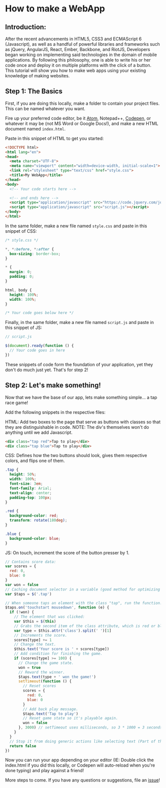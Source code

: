 # How to make a WebApp

## Introduction:

After the recent advancements in HTML5, CSS3 and ECMAScript 6 (Javascript), as well as a handful of powerful libraries and frameworks such as jQuery, AngularJS, React, Ember, Backbone, and RiotJS, Developers began working on implementing said technologies in the domain of mobile applications. By following this philosophy, one is able to write his or her code once and deploy it on multiple platforms with the click of a button. This tutorial will show you how to make web apps using your existing knowledge of making websites.

## Step 1: The Basics

First, if you are doing this locally, make a folder to contain your project files. This can be named whatever you want.

Fire up your preferred code editor, be it [Atom](https://atom.io), Notepad++, [Codepen](https://codepen.io), or whatever it may be (not MS Word or Google Docs!), and make a new HTML document named `index.html`.

Paste in this snippet of HTML to get you started:

```html
<!DOCTYPE html>
<html lang="en">
<head>
  <meta charset="UTF-8">
  <meta name="viewport" content="width=device-width, initial-scale=1">
  <link rel="stylesheet" type="text/css" href="style.css">
  <title>My WebApp</title>
</head>
<body>
  <!-- Your code starts here -->

  <!-- and ends here -->
  <script type="application/javascript" src="https://code.jquery.com/jquery-latest.min.js"></script>
  <script type="application/javascript" src="script.js"></script>
</body>
</html>
```

In the same folder, make a new file named `style.css` and paste in this snippet of CSS:

```css
/* style.css */

*, *:before, *:after {
  box-sizing: border-box;
}

* {
  margin: 0;
  padding: 0;
}

html, body {
  height: 100%;
  width: 100%;
}

/* Your code goes below here */
```

Finally, in the same folder, make a new file named `script.js` and paste in this snippet of JS:

```js
// script.js

$(document).ready(function () {
  // Your code goes in here
})
```

These snippets of code form the foundation of your application, yet they don't do much just yet. That's for step 2!

## Step 2: Let's make something!

Now that we have the base of our app, lets make something simple... a tap race game!

Add the following snippets in the respective files:

HTML: Add two boxes to the page that serve as buttons with classes so that they are distinguishable in code.
NOTE: The div's themselves won't do anything until we add Javascript.
```html
<div class="tap red">Tap to play</div>
<div class="tap blue">Tap to play</div>
```
CSS: Defines how the two buttons should look, gives them respective colors, and flips one of them.
```css
.tap {
  height: 50%;
  width: 100%;
  font-size: 3em;
  font-family: Arial;
  text-align: center;
  padding-top: 100px;
}

.red {
  background-color: red;
  transform: rotate(180deg);
}

.blue {
  background-color: blue;
}
```
JS: On touch, increment the score of the button presser by 1.
```js
// Contains score data:
var scores = {
  red: 0,
  blue: 0
}
var won = false
// Caching document selector in a variable (good method for optimizing performance when lots of elements are queried).
var $taps = $('.tap')

// When someone taps an element with the class "tap", run the function.
$taps.on('touchstart mousedown', function (e) {
  if (!won) {
    // The element that was clicked:
    var $this = $(this)
    // Grabs the second item of the class attribute, which is red or blue respectively.
    var type = $this.attr('class').split(' ')[1]
    // Increments the score.
    scores[type] += 1
    // Change the text.
    $this.text('Your score is ' + scores[type])
    // Add condition for finishing the game.
    if (scores[type] >= 100) {
      // Change the game state.
      won = true
      // Reward the winner.
      $taps.text(type + ' won the game!')
      setTimeout(function () {
        // Reset scores
        scores = {
          red: 0,
          blue: 0
        }
        // Add back play message.
        $taps.text('Tap to play')
        // Reset game state so it's playable again.
        won = false
      }, 3000) // setTimeout uses milliseconds, so 3 * 1000 = 3 seconds.
    }
  }
  // Stop it from doing generic actions like selecting text (Part of the jQuery API).
  return false
})
```

Now you can run your app depending on your editor (IE: Double click the index.html if you did this locally, or Codepen will auto-reload when you're done typing) and play against a friend!

More steps to come. If you have any questions or suggestions, file an [issue](https://github.com/Egoscio/webapps/issues/new)!
